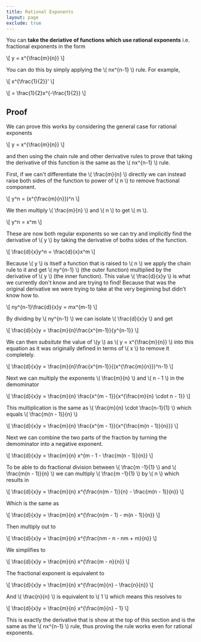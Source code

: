 ```yaml
---
title: Rational Exponents
layout: page
exclude: true
---
```


<script type="text/javascript" src="https://cdnjs.cloudflare.com/ajax/libs/mathjax/2.7.0/MathJax.js?config=TeX-AMS_CHTML"></script>

You can **take the deriative of functions which use rational exponents** i.e. fractional exponents in the form

\\[ y = x^{\frac{m}{n}} \\]

You can do this by simply applying the \\( nx^{n-1} \\) rule. For example,

\\[ x^{\frac{1}{2}}' \\]

\\[ = \frac{1}{2}x^{-\frac{1}{2}} \\]

## Proof

We can prove this works by considering the general case for rational exponents

\\[ y = x^{\frac{m}{n}} \\]

and then using the chain rule and other derivative rules to prove that taking the derivative of this function is the same as the \\( nx^{n-1} \\) rule.

First, if we can't differentiate the \\( \frac{m}{n} \\) directly we can instead raise both sides of the function to power of \\( n \\) to remove fractional component.

\\[ y^n = (x^{\frac{m}{n}})^n \\]

We then multiply \\( \frac{m}{n} \\) and \\( n \\) to get \\( m \\).

\\[ y^n = x^m \\]

These are now both regular exponents so we can try and implicitly find the derivative of \\( y \\) by taking the derivative of boths sides of the function.

\\[ \frac{d}{x}y^n = \frac{d}{x}x^m \\]

Because \\( y \\) is itself a function that is raised to \\( n \\) we apply the chain rule to it and get \\( ny^{n-1} \\) (the outer function) multiplied by the derivative of \\( y \\) (the inner function). This value \\( \frac{d}{x}y \\) is what we currently don't know and are trying to find! Because that was the original derivative we were trying to take at the very beginning but didn't know how to.

\\[ ny^{n-1}\frac{d}{x}y = mx^{m-1} \\]

By dividing by \\( ny^{n-1} \\) we can isolate \\( \frac{d}{x}y \\) and get

\\[ \frac{d}{x}y = \frac{m}{n}\frac{x^{m-1}}{y^{n-1}} \\]

We can then *subsitute* the value of \\(y \\) as \\( y = x^{\frac{m}{n}} \\) into this equation as it was originally defined in terms of \\( x \\) to remove it completely.

\\[ \frac{d}{x}y = \frac{m}{n}\frac{x^{m-1}}{(x^{\frac{m}{n}})^n-1} \\]

Next we can multiply the exponents \\( \frac{m}{n} \\) and \\( n - 1 \\) in the demominator

\\[ \frac{d}{x}y = \frac{m}{n} \frac{x^{m - 1}}{x^{\frac{m}{n} \cdot n - 1}} \\]

This multiplication is the same as \\( \frac{m}{n} \cdot \frac{n-1}{1} \\) which equals \\( \frac{m(n - 1)}{n} \\)

\\[ \frac{d}{x}y = \frac{m}{n} \frac{x^{m - 1}}{x^{\frac{m(n - 1)}{n}}} \\]

Next we can combine the two parts of the fraction by turning the demominator into a negative exponent.

\\[ \frac{d}{x}y = \frac{m}{n} x^{m - 1 - \frac{m(n - 1)}{n}} \\]

To be able to do fractional division between \\( \frac{m -1}{1} \\) and \\( \frac{m(n - 1)}{n} \\) we can multiply \\( \frac{m -1}{1} \\) by \\( n \\) which results in

\\[ \frac{d}{x}y = \frac{m}{n} x^{\frac{n(m - 1)}{n} - \frac{m(n - 1)}{n}} \\]

Which is the same as

\\[ \frac{d}{x}y = \frac{m}{n} x^{\frac{n(m - 1) - m(n - 1)}{n}} \\]

Then multiply out to

\\[ \frac{d}{x}y = \frac{m}{n} x^{\frac{nm - n - nm + m}{n}} \\]

We simplifies to

\\[ \frac{d}{x}y = \frac{m}{n} x^{\frac{m - n}{n}} \\]

The fractional exponent is equivalent to

\\[ \frac{d}{x}y = \frac{m}{n} x^{\frac{m}{n} - \frac{n}{n}} \\]

And \\( \frac{n}{n} \\) is equivalent to \\( 1 \\) which means this resolves to

\\[ \frac{d}{x}y = \frac{m}{n} x^{\frac{m}{n} - 1} \\]

This is exactly the derivative that is show at the top of this section and is the same as the \\( nx^{n-1} \\) rule, thus proving the rule works even for rational exponents.






